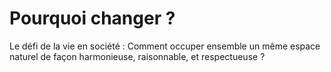 # Pourquoi changer ?

Le défi de la vie en société : Comment occuper ensemble un même espace naturel de façon harmonieuse, raisonnable, et respectueuse ?
